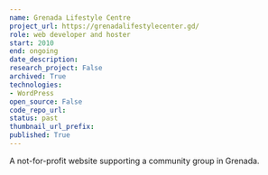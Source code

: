 ```yaml
---
name: Grenada Lifestyle Centre
project_url: https://grenadalifestylecenter.gd/
role: web developer and hoster
start: 2010
end: ongoing
date_description: 
research_project: False
archived: True
technologies: 
- WordPress
open_source: False
code_repo_url: 
status: past
thumbnail_url_prefix: 
published: True
---
```

A not-for-profit website supporting a community group in Grenada.
